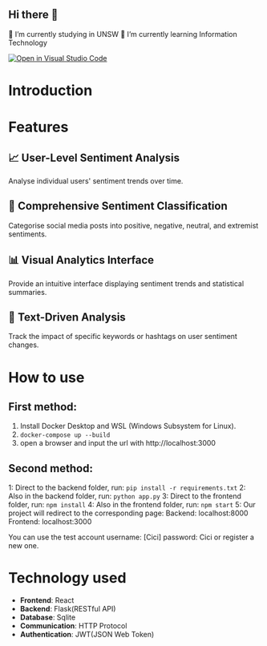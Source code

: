 ## Hi there 👋
🔭 I’m currently studying in UNSW 
🌱 I’m currently learning Information Technology

<!--
**Zixi370719/Zixi370719** is a ✨ _special_ ✨ repository because its `README.md` (this file) appears on your GitHub profile.

Here are some ideas to get you started:

🔭 I’m currently studying in UNSW 
🌱 I’m currently learning Information Technology
- 👯 I’m looking to collaborate on ...
- 🤔 I’m looking for help with ...
- 💬 Ask me about ...
- 📫 How to reach me: ...
- 😄 Pronouns: ...
- ⚡ Fun fact: ...
-->

[![Open in Visual Studio Code](https://classroom.github.com/assets/open-in-vscode-2e0aaae1b6195c2367325f4f02e2d04e9abb55f0b24a779b69b11b9e10269abc.svg)](https://classroom.github.com/online_ide?assignment_repo_id=18324026&assignment_repo_type=AssignmentRepo)

# Introduction
# Features

## 📈 User-Level Sentiment Analysis
Analyse individual users' sentiment trends over time.

## 🧠 Comprehensive Sentiment Classification
Categorise social media posts into positive, negative, neutral, and extremist sentiments.

## 📊 Visual Analytics Interface
Provide an intuitive interface displaying sentiment trends and statistical summaries.

## 📝 Text-Driven Analysis
Track the impact of specific keywords or hashtags on user sentiment changes.

# How to use
## First method:
1. Install Docker Desktop and WSL (Windows Subsystem for Linux). 
2. `docker-compose up --build`
3. open a browser and input the url with http://localhost:3000


## Second method:
1: Direct to the backend folder, run: `pip install -r requirements.txt`
2: Also in the backend folder, run: `python app.py`
3: Direct to the frontend folder, run: `npm install` 
4: Also in the frontend folder, run: `npm start`
5: Our project will redirect to the corresponding page: 
Backend: localhost:8000 Frontend: localhost:3000

You can use the test account username: [Cici] password: Cici or register a new one.

# Technology used

- **Frontend**: React
- **Backend**: Flask(RESTful API)
- **Database**: Sqlite
- **Communication**: HTTP Protocol
- **Authentication**: JWT(JSON Web Token)
